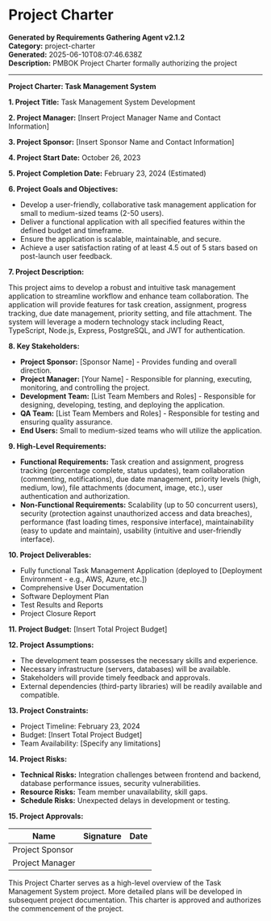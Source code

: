# Project Charter

**Generated by Requirements Gathering Agent v2.1.2**  
**Category:** project-charter  
**Generated:** 2025-06-10T08:07:46.638Z  
**Description:** PMBOK Project Charter formally authorizing the project

---

**Project Charter: Task Management System**

**1. Project Title:** Task Management System Development

**2. Project Manager:** [Insert Project Manager Name and Contact Information]

**3. Project Sponsor:** [Insert Sponsor Name and Contact Information]

**4. Project Start Date:** October 26, 2023

**5. Project Completion Date:** February 23, 2024 (Estimated)

**6. Project Goals and Objectives:**

* Develop a user-friendly, collaborative task management application for small to medium-sized teams (2-50 users).
* Deliver a functional application with all specified features within the defined budget and timeframe.
* Ensure the application is scalable, maintainable, and secure.
* Achieve a user satisfaction rating of at least 4.5 out of 5 stars based on post-launch user feedback.

**7. Project Description:**

This project aims to develop a robust and intuitive task management application to streamline workflow and enhance team collaboration. The application will provide features for task creation, assignment, progress tracking, due date management, priority setting, and file attachment.  The system will leverage a modern technology stack including React, TypeScript, Node.js, Express, PostgreSQL, and JWT for authentication.

**8. Key Stakeholders:**

* **Project Sponsor:** [Sponsor Name] - Provides funding and overall direction.
* **Project Manager:** [Your Name] - Responsible for planning, executing, monitoring, and controlling the project.
* **Development Team:** [List Team Members and Roles] - Responsible for designing, developing, testing, and deploying the application.
* **QA Team:** [List Team Members and Roles] - Responsible for testing and ensuring quality assurance.
* **End Users:** Small to medium-sized teams who will utilize the application.

**9. High-Level Requirements:**

* **Functional Requirements:** Task creation and assignment, progress tracking (percentage complete, status updates), team collaboration (commenting, notifications), due date management, priority levels (high, medium, low), file attachments (document, image, etc.), user authentication and authorization.
* **Non-Functional Requirements:**  Scalability (up to 50 concurrent users), security (protection against unauthorized access and data breaches), performance (fast loading times, responsive interface), maintainability (easy to update and maintain), usability (intuitive and user-friendly interface).

**10. Project Deliverables:**

* Fully functional Task Management Application (deployed to [Deployment Environment - e.g., AWS, Azure, etc.])
* Comprehensive User Documentation
* Software Deployment Plan
* Test Results and Reports
* Project Closure Report


**11. Project Budget:** [Insert Total Project Budget]

**12. Project Assumptions:**

* The development team possesses the necessary skills and experience.
* Necessary infrastructure (servers, databases) will be available.
* Stakeholders will provide timely feedback and approvals.
* External dependencies (third-party libraries) will be readily available and compatible.


**13. Project Constraints:**

* Project Timeline: February 23, 2024
* Budget: [Insert Total Project Budget]
* Team Availability: [Specify any limitations]


**14. Project Risks:**

* **Technical Risks:**  Integration challenges between frontend and backend, database performance issues, security vulnerabilities.
* **Resource Risks:** Team member unavailability, skill gaps.
* **Schedule Risks:** Unexpected delays in development or testing.


**15. Project Approvals:**

| Name                     | Signature            | Date       |
|--------------------------|-----------------------|------------|
| Project Sponsor           |                       |            |
| Project Manager           |                       |            |


This Project Charter serves as a high-level overview of the Task Management System project.  More detailed plans will be developed in subsequent project documentation.  This charter is approved and authorizes the commencement of the project.
